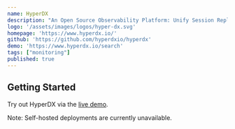```yaml
---
name: HyperDX
description: "An Open Source Observability Platform: Unify Session Replays, Logs, Traces, Metrics and Errors – All Without the Datadog Price Tag"
logo: '/assets/images/logos/hyper-dx.svg'
homepage: 'https://www.hyperdx.io/'
github: 'https://github.com/hyperdxio/hyperdx'
demo: 'https://www.hyperdx.io/search'
tags: ["monitoring"]
published: true
---
```


## Getting Started

Try out HyperDX via the [live demo](https://www.hyperdx.io/search).

Note: Self-hosted deployments are currently unavailable.
